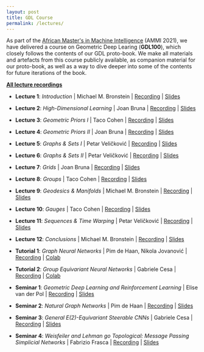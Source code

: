 ```yaml
---
layout: post
title: GDL Course
permalink: /lectures/
---
```


As part of the [African Master's in Machine Intelligence](https://aimsammi.org/) (AMMI 2021), we have delivered a course on Geometric Deep Learing (**GDL100**), which closely follows the contents of our GDL proto-book. We make all materials and artefacts from this course publicly available, as companion material for our proto-book, as well as a way to dive deeper into some of the contents for future iterations of the book.

[**All lecture recordings**](https://www.youtube.com/playlist?list=PLn2-dEmQeTfQ8YVuHBOvAhUlnIPYxkeu3)

* **Lecture 1**: _Introduction_ | Michael M. Bronstein | [Recording](https://youtu.be/PtA0lg_e5nA) | [Slides](bit.ly/3iw6AO9)
* **Lecture 2**: _High-Dimensional Learning_ | Joan Bruna | [Recording](https://youtu.be/4RmpSvQ2LL0) | [Slides](bit.ly/3yB5A14)
* **Lecture 3**: _Geometric Priors I_ | Taco Cohen | [Recording](https://youtu.be/fWBrupgU4X8) | [Slides](bit.ly/3s1PACv)
* **Lecture 4**: _Geometric Priors II_ | Joan Bruna | [Recording](https://youtu.be/ERL17gbbSwo) | [Slides](bit.ly/37rWbgd)
* **Lecture 5**: _Graphs & Sets I_ | Petar Veličković | [Recording](https://youtu.be/E_Wweuk5iqA) | [Slides](bit.ly/2X75EHY)
* **Lecture 6**: _Graphs & Sets II_ | Petar Veličković | [Recording](https://youtu.be/i79ewWQiUX4) | [Slides](bit.ly/37pYssr)
* **Lecture 7**: _Grids_ | Joan Bruna | [Recording](https://youtu.be/O2-I0y8ACj4) | [Slides](bit.ly/3iu0Ggr)
* **Lecture 8**: _Groups_ | Taco Cohen | [Recording](https://youtu.be/kee16fXU8h0) | [Slides](bit.ly/3AjUyxu)
* **Lecture 9**: _Geodesics & Manifolds_ | Michael M. Bronstein | [Recording](https://youtu.be/WVTrWGiZF8E) | [Slides](bit.ly/3lFTobt)
* **Lecture 10**: _Gauges_ | Taco Cohen | [Recording](https://youtu.be/UrmvMDHOXow) | [Slides](bit.ly/2VFC63b)
* **Lecture 11**: _Sequences & Time Warping_ | Petar Veličković | [Recording](https://youtu.be/1MvBn77-VDk) | [Slides](bit.ly/3xBpUOd)
* **Lecture 12**: _Conclusions_ | Michael M. Bronstein | [Recording](https://youtu.be/caQV-Vb9TBw) | [Slides](bit.ly/3yzfMqC)

* **Tutorial 1**: _Graph Neural Networks_ | Pim de Haan, Nikola Jovanović | [Recording](https://www.youtube.com/watch?v=d5UZB5fi57k) | [Colab](https://colab.research.google.com/drive/1aA--IgJSdPh7J_MIJgs2r0D0VCbGpNTp#scrollTo=UyaI3YcyJlaU)
* **Tutorial 2**: _Group Equivariant Neural Networks_ | Gabriele Cesa | [Recording](https://youtu.be/iFfBYPAqkH8) | [Colab](https://colab.research.google.com/drive/1DfUuk-NZtW5d0toMnL752dYEMSVuNWgM?usp=sharing)

* **Seminar 1**: _Geometric Deep Learning and Reinforcement Learning_ | Elise van der Pol | [Recording](https://youtu.be/03MbWVlbefM) | [Slides](https://www.dropbox.com/s/akd7lam38wf61rd/AMMI%20Seminar%201%20-%20Geometric%20Deep%20Learning%20and%20Reinforcement%20Learning.pdf?dl=0)
* **Seminar 2**: _Natural Graph Networks_ | Pim de Haan | [Recording](https://youtu.be/2odKzu5fwVI) | [Slides]()
* **Seminar 3**: _General E(2)-Equivariant Steerable CNNs_ | Gabriele Cesa | [Recording](https://youtu.be/eGDD2MYUbw8) | [Slides]()
* **Seminar 4**: _Weisfeiler and Lehman go Topological: Message Passing Simplicial Networks_ | Fabrizio Frasca | [Recording]() | [Slides](https://www.dropbox.com/s/sai0wgh46zwd1b3/AMMI%20Seminar%204%20-%20Message%20Passing%20Simplicial%20Networks.pdf?dl=0)
